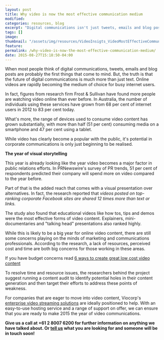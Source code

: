 ```yaml
---
layout: post
title: Why video is now the most effective communication medium
modified:
categories: resources, blog
excerpt: "Digital communications isn't just tweets, emails and blog posts, the truth is that the future of digital communications is much more than just text, it's online video."
tags: []
image:
thumbnail: "/assets/img/resources/VideoInsigts_VideoMostEffectiveCommunicationMedium.jpg"
feature:
permalink: /why-video-is-now-the-most-effective-communication-medium/
date: 2015-08-27T15:18:50-04:00
---
```


<p>When most people think of digital communications, tweets, emails and blog posts are probably the first things that come to mind. But, the truth is that the future of digital communications is much more than just text. Online videos are rapidly becoming the medium of choice for busy internet users.</p>
<p>In fact, figures from research firm Frost &amp; Sullivan have found more people are watching video online than ever before. In Australia, the number of individuals using these services have grown from 68 per cent of internet users in 2012 to 83 per cent today.</p>
<p>What's more, the range of devices used to consume video content has grown substantially, with more than half (51 per cent) consuming media on a smartphone and 47 per cent using a tablet.</p>
<p>While video has clearly become a popular with the public, it's potential in corporate communications is only just beginning to be realised.</p>
<p><strong>The year of visual storytelling</strong></p>
<p>This year is already looking like the year video becomes a major factor in public relations efforts. In PRNewswire's survey of PR trends, 51 per cent of respondents predicted their company will spend more on video compared to the year before.</p>
<p>Part of that is the added reach that comes with a visual presentation over alternatives. In fact, the research reported that <em>videos posted on top-ranking corporate Facebook sites are shared 12 times more than text or links.</em></p>
<p>The study also found that educational videos like how tos, tips and demos were the most effective forms of video content. Explainers, mini-documentaries and "talking head" presentations also ranked highly.</p>
<p>While this is likely to be a big year for online video content, there are still some concerns playing on the minds of marketing and communications professionals. According to the research, a lack of resources, perceived cost and time are both big concerns for those working in these areas.</p>
<p>If you have budget concerns read <a href="http://viocorp.com/video-insights/6-ways-to-create-great-and-low-cost-video-content/">6 ways to create great low cost video content</a></p>
<p>To resolve time and resource issues, the researchers behind the project suggest running a content audit to identify potential holes in their content generation and then target their efforts to address these points of weakness.</p>
<p>For companies that are eager to move into video content, Viocorp's <a href="/platform/">enterprise video streaming solutions</a> are ideally positioned to help. With an easy-to-use hosting service and a range of support on offer, we can ensure that you are ready to make 2015 the year of video communications.</p>
<p><strong>Give us a call at +61 2 8007 6200 for further information on anything we have talked about. Or <a class="bodyLink" title="make an enquiry " href="/general-enquiry/">tell us</a> what you are looking for and someone will be in touch soon!</strong></p>
